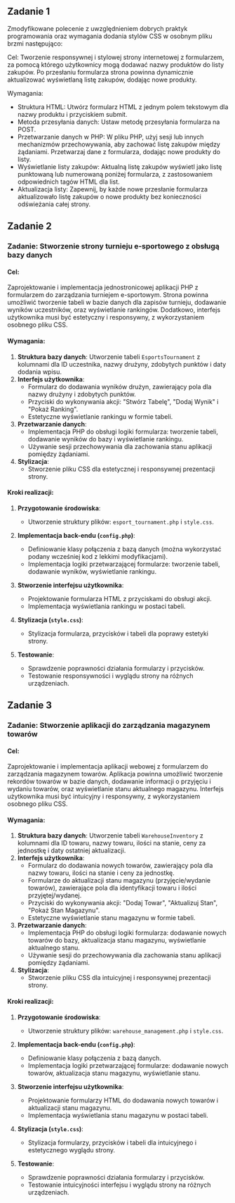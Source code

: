 ## Zadanie 1

Zmodyfikowane polecenie z uwzględnieniem dobrych praktyk programowania oraz wymagania dodania stylów CSS w osobnym pliku brzmi następująco:

Cel: Tworzenie responsywnej i stylowej strony internetowej z formularzem, za pomocą którego użytkownicy mogą dodawać nazwy produktów do listy zakupów. Po przesłaniu formularza strona powinna dynamicznie aktualizować wyświetlaną listę zakupów, dodając nowe produkty.

Wymagania:

* Struktura HTML: Utwórz formularz HTML z jednym polem tekstowym dla nazwy produktu i przyciskiem submit. 
* Metoda przesyłania danych: Ustaw metodę przesyłania formularza na POST.
* Przetwarzanie danych w PHP: W pliku PHP, użyj sesji lub innych mechanizmów przechowywania, aby zachować listę zakupów między żądaniami. Przetwarzaj dane z formularza, dodając nowe produkty do listy.
* Wyświetlanie listy zakupów: Aktualną listę zakupów wyświetl jako listę punktowaną lub numerowaną poniżej formularza, z zastosowaniem odpowiednich tagów HTML dla list.
* Aktualizacja listy: Zapewnij, by każde nowe przesłanie formularza aktualizowało listę zakupów o nowe produkty bez konieczności odświeżania całej strony.

## Zadanie 2

### Zadanie: Stworzenie strony turnieju e-sportowego z obsługą bazy danych

#### Cel:
Zaprojektowanie i implementacja jednostronicowej aplikacji PHP z formularzem do zarządzania turniejem e-sportowym. Strona powinna umożliwić tworzenie tabeli w bazie danych dla zapisów turnieju, dodawanie wyników uczestników, oraz wyświetlanie rankingów. Dodatkowo, interfejs użytkownika musi być estetyczny i responsywny, z wykorzystaniem osobnego pliku CSS.

#### Wymagania:

1. **Struktura bazy danych**: Utworzenie tabeli `EsportsTournament` z kolumnami dla ID uczestnika, nazwy drużyny, zdobytych punktów i daty dodania wpisu.
2. **Interfejs użytkownika**:
   - Formularz do dodawania wyników drużyn, zawierający pola dla nazwy drużyny i zdobytych punktów.
   - Przyciski do wykonywania akcji: "Stwórz Tabelę", "Dodaj Wynik" i "Pokaż Ranking".
   - Estetyczne wyświetlanie rankingu w formie tabeli.
3. **Przetwarzanie danych**:
   - Implementacja PHP do obsługi logiki formularza: tworzenie tabeli, dodawanie wyników do bazy i wyświetlanie rankingu.
   - Używanie sesji  przechowywania dla zachowania stanu aplikacji pomiędzy żądaniami.
4. **Stylizacja**:
   - Stworzenie pliku CSS dla estetycznej i responsywnej prezentacji strony.

#### Kroki realizacji:

1. **Przygotowanie środowiska**:
   - Utworzenie struktury plików: `esport_tournament.php` i `style.css`.

2. **Implementacja back-endu (`config.php`)**:
   - Definiowanie klasy połączenia z bazą danych (można wykorzystać podany wcześniej kod z lekkimi modyfikacjami).
   - Implementacja logiki przetwarzającej formularze: tworzenie tabeli, dodawanie wyników, wyświetlanie rankingu.

3. **Stworzenie interfejsu użytkownika**:
   - Projektowanie formularza HTML z przyciskami do obsługi akcji.
   - Implementacja wyświetlania rankingu w postaci tabeli.

4. **Stylizacja (`style.css`)**:
   - Stylizacja formularza, przycisków i tabeli dla poprawy estetyki strony.

5. **Testowanie**:
   - Sprawdzenie poprawności działania formularzy i przycisków.
   - Testowanie responsywności i wyglądu strony na różnych urządzeniach.

## Zadanie 3

### Zadanie: Stworzenie aplikacji do zarządzania magazynem towarów

#### Cel:
Zaprojektowanie i implementacja aplikacji webowej z formularzem do zarządzania magazynem towarów. Aplikacja powinna umożliwić tworzenie rekordów towarów w bazie danych, dodawanie informacji o przyjęciu i wydaniu towarów, oraz wyświetlanie stanu aktualnego magazynu. Interfejs użytkownika musi być intuicyjny i responsywny, z wykorzystaniem osobnego pliku CSS.

#### Wymagania:

1. **Struktura bazy danych**: Utworzenie tabeli `WarehouseInventory` z kolumnami dla ID towaru, nazwy towaru, ilości na stanie, ceny za jednostkę i daty ostatniej aktualizacji.
2. **Interfejs użytkownika**:
   - Formularz do dodawania nowych towarów, zawierający pola dla nazwy towaru, ilości na stanie i ceny za jednostkę.
   - Formularze do aktualizacji stanu magazynu (przyjęcie/wydanie towarów), zawierające pola dla identyfikacji towaru i ilości przyjętej/wydanej.
   - Przyciski do wykonywania akcji: "Dodaj Towar", "Aktualizuj Stan", "Pokaż Stan Magazynu".
   - Estetyczne wyświetlanie stanu magazynu w formie tabeli.
3. **Przetwarzanie danych**:
   - Implementacja PHP do obsługi logiki formularza: dodawanie nowych towarów do bazy, aktualizacja stanu magazynu, wyświetlanie aktualnego stanu.
   - Używanie sesji do przechowywania dla zachowania stanu aplikacji pomiędzy żądaniami.
4. **Stylizacja**:
   - Stworzenie pliku CSS dla intuicyjnej i responsywnej prezentacji strony.

#### Kroki realizacji:

1. **Przygotowanie środowiska**:
   - Utworzenie struktury plików: `warehouse_management.php` i `style.css`.

2. **Implementacja back-endu (`config.php`)**:
   - Definiowanie klasy połączenia z bazą danych.
   - Implementacja logiki przetwarzającej formularze: dodawanie nowych towarów, aktualizacja stanu magazynu, wyświetlanie stanu.

3. **Stworzenie interfejsu użytkownika**:
   - Projektowanie formularzy HTML do dodawania nowych towarów i aktualizacji stanu magazynu.
   - Implementacja wyświetlania stanu magazynu w postaci tabeli.

4. **Stylizacja (`style.css`)**:
   - Stylizacja formularzy, przycisków i tabeli dla intuicyjnego i estetycznego wyglądu strony.

5. **Testowanie**:
   - Sprawdzenie poprawności działania formularzy i przycisków.
   - Testowanie intuicyjności interfejsu i wyglądu strony na różnych urządzeniach.
